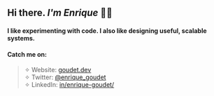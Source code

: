 ## Hi there. *I'm Enrique* 👋🏼

#### I like experimenting with code. I also like designing useful, scalable systems.

#### Catch me on:

> ✧ Website: [goudet.dev](https://goudet.dev)<br/>
> ✧ Twitter: [@enrique_goudet](https://www.twitter.com/enrique_goudet)<br/>
> ✧ LinkedIn: [in/enrique-goudet/](https://www.linkedin.com/in/enrique-goudet)<br/>
